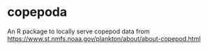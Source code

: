 # copepoda
An R package to locally serve copepod data from https://www.st.nmfs.noaa.gov/plankton/about/about-copepod.html 
